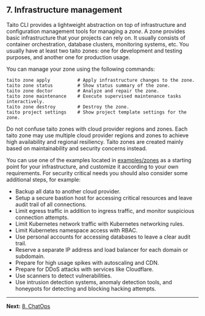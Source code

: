 ## 7. Infrastructure management

Taito CLI provides a lightweight abstraction on top of infrastructure and configuration management tools for managing a *zone*. A zone provides basic infrastructure that your projects can rely on. It usually consists of container orchestration, database clusters, monitoring systems, etc. You usually have at least two taito zones: one for development and testing purposes, and another one for production usage.

You can manage your zone using the following commands:

    taito zone apply          # Apply infrastructure changes to the zone.
    taito zone status         # Show status summary of the zone.
    taito zone doctor         # Analyze and repair the zone.
    taito zone maintenance    # Execute supervised maintenance tasks interactively.
    taito zone destroy        # Destroy the zone.
    taito project settings    # Show project template settings for the zone.

Do not confuse taito zones with cloud provider regions and zones. Each taito zone may use multiple cloud provider regions and zones to achieve high availability and regional resiliency. Taito zones are created mainly based on maintainability and security concerns instead.

You can use one of the examples located in [examples/zones](https://github.com/TaitoUnited/taito-cli/tree/master/examples/zones) as a starting point for your infrastructure, and customize it according to your own requirements. For security critical needs you should also consider some additional steps, for example:

- Backup all data to another cloud provider.
- Setup a secure bastion host for accessing critical resources and leave audit trail of all connections.
- Limit egress traffic in addition to ingress traffic, and monitor suspicious connection attempts.
- Limit Kubernetes network traffic with Kubernetes networking rules.
- Limit Kubernetes namespace access with RBAC.
- Use personal accounts for accessing databases to leave a clear audit trail.
- Reserve a separate IP address and load balancer for each domain or subdomain.
- Prepare for high usage spikes with autoscaling and CDN.
- Prepare for DDoS attacks with services like Cloudflare.
- Use scanners to detect vulnerabilities.
- Use intrusion detection systems, anomaly detection tools, and honeypots for detecting and blocking hacking attempts.

---

**Next:** [8. ChatOps](08-chatops.md)
